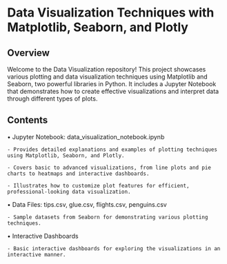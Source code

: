 # Data Visualization Techniques with Matplotlib, Seaborn, and Plotly

## Overview

Welcome to the Data Visualization repository! This project showcases various plotting and data visualization techniques using Matplotlib and Seaborn, two powerful libraries in Python. It includes a Jupyter Notebook that demonstrates how to create effective visualizations and interpret data through different types of plots.

## Contents

• Jupyter Notebook: data_visualization_notebook.ipynb

    - Provides detailed explanations and examples of plotting techniques using Matplotlib, Seaborn, and Plotly.

    - Covers basic to advanced visualizations, from line plots and pie charts to heatmaps and interactive dashboards.

    - Illustrates how to customize plot features for efficient, professional-looking data visualization.


• Data Files: tips.csv, glue.csv, flights.csv, penguins.csv

    - Sample datasets from Seaborn for demonstrating various plotting techniques.


• Interactive Dashboards

    - Basic interactive dashboards for exploring the visualizations in an interactive manner.
    